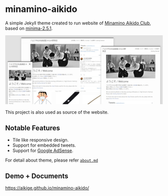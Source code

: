 # minamino-aikido

A simple Jekyll theme created to run website of [Minamino Aikido Club](https://minamino-aikido.github.io/),
based on [minima-2.5.1](https://github.com/jekyll/minima/releases/tag/v2.5.1).

![Screenshots](assets/img/screenshots.jpg)

This project is also used as source of the website.

## Notable Features

* Tile like responsive design.
* Support for embedded tweets.
* Support for [Google AdSense](https://www.google.com/adsense).

For detail about theme, please refer [`about.md`](https://aikige.github.io/minamino-aikido/about.html)

## Demo + Documents

https://aikige.github.io/minamino-aikido/
